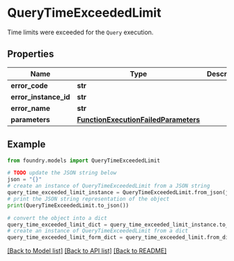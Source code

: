 # QueryTimeExceededLimit

Time limits were exceeded for the `Query` execution.

## Properties

Name | Type | Description | Notes
------------ | ------------- | ------------- | -------------
**error_code** | **str** |  |
**error_instance_id** | **str** |  | \[optional\]
**error_name** | **str** |  |
**parameters** | [**FunctionExecutionFailedParameters**](FunctionExecutionFailedParameters.md) |  |

## Example

```python
from foundry.models import QueryTimeExceededLimit

# TODO update the JSON string below
json = "{}"
# create an instance of QueryTimeExceededLimit from a JSON string
query_time_exceeded_limit_instance = QueryTimeExceededLimit.from_json(json)
# print the JSON string representation of the object
print(QueryTimeExceededLimit.to_json())

# convert the object into a dict
query_time_exceeded_limit_dict = query_time_exceeded_limit_instance.to_dict()
# create an instance of QueryTimeExceededLimit from a dict
query_time_exceeded_limit_form_dict = query_time_exceeded_limit.from_dict(query_time_exceeded_limit_dict)
```

[\[Back to Model list\]](../README.md#documentation-for-models) [\[Back to API list\]](../README.md#documentation-for-api-endpoints) [\[Back to README\]](../README.md)
